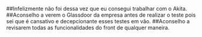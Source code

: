 ##Infelizmente não foi dessa vez que eu consegui trabalhar com o Akita.
##Aconselho a verem o Glassdoor da empresa antes de realizar o teste pois sei que é cansativo e decepcionante esses testes em vão.
##Aconselho a revisarem todas as funcionalidades do front de qualquer maneira.
